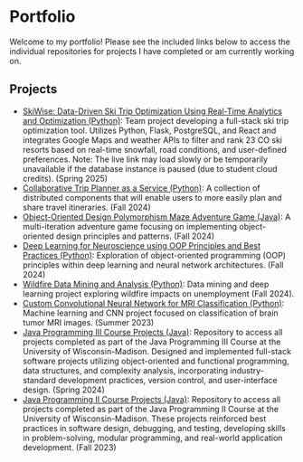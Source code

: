 # Portfolio
Welcome to my portfolio! Please see the included links below to access the individual repositories for projects I have completed or am currently working on.

## Projects
- [SkiWise: Data-Driven Ski Trip Optimization Using Real-Time Analytics and Optimization (Python)](https://github.com/MichelleGjolberg/SkiWise): Team project developing a full-stack ski trip optimization tool. Utilizes Python, Flask, PostgreSQL, and React and integrates Google Maps and weather APIs to filter and rank 23 CO ski resorts based on real-time snowfall, road conditions, and user-defined preferences. Note: The live link may load slowly or be temporarily unavailable if the database instance is paused (due to student cloud credits). (Spring 2025)
- [Collaborative Trip Planner as a Service (Python)](https://github.com/sierrareschke/Collaborative-Trip-Planner): A collection of distributed components that will enable users to more easily plan and share travel itineraries. (Fall 2024)
- [Object-Oriented Design Polymorphism Maze Adventure Game (Java)](https://github.com/sierrareschke/OOD-Maze-Game): A multi-iteration adventure game focusing on implementing object-oriented design principles and patterns. (Fall 2024)
- [Deep Learning for Neuroscience using OOP Principles and Best Practices (Python)](https://github.com/nolanrbrady/neuro_dl_stats): Exploration of object-oriented programming (OOP) principles within deep learning and neural network architectures. (Fall 2024)
- [Wildfire Data Mining and Analysis (Python)](https://github.com/sierrareschke/Wildfire-Analysis): Data mining and deep learning project exploring wildfire impacts on unemployment (Fall 2024).
- [Custom Convolutional Neural Network for MRI Classification (Python)](https://github.com/sierrareschke/brain_mri_cnn.git): Machine learning and CNN project focused on classification of brain tumor MRI images. (Summer 2023)
- [Java Programming III Course Projects (Java)](https://github.com/sierrareschke/Java-CS400-projects.git): Repository to access all projects completed as part of the Java Programming III Course at the University of Wisconsin-Madison. Designed and implemented full-stack software projects utilizing object-oriented and functional programming, data structures, and complexity analysis, incorporating industry-standard development practices, version control, and user-interface design. (Spring 2024)
- [Java Programming II Course Projects (Java)](https://github.com/sierrareschke/Java-CS300-projects.git): Repository to access all projects completed as part of the Java Programming II Course at the University of Wisconsin-Madison. These projects reinforced best practices in software design, debugging, and testing, developing skills in problem-solving, modular programming, and real-world application development. (Fall 2023)



